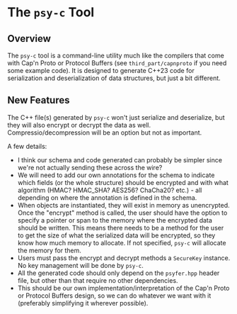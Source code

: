 # The `psy-c` Tool

## Overview

The `psy-c` tool is a command-line utility much like the compilers that come with Cap'n Proto or Protocol Buffers (see `third_part/capnproto` if you need some example code). It is designed to generate C++23 code for serialization and deserialization of data structures, but just a bit different.

## New Features

The C++ file(s) generated by `psy-c` won't just serialize and deserialize, but they will also encrypt or decrypt the data as well. Compressio/decompression will be an option but not as important.

A few details:

- I think our schema and code generated can probably be simpler since we're not actually sending these across the wire?
- We will need to add our own annotations for the schema to indicate which fields (or the whole structure) should be encrypted and with what algorithm (HMAC? HMAC_SHA? AES256? ChaCha20? etc.) - all depending on where the annotation is defined in the schema.
- When objects are instantiated, they will exist in memory as unencrypted. Once the "encrypt" method is called, the user should have the option to specify a pointer or span to the memory where the encrypted data should be written. This means there needs to be a method for the user to get the size of what the serialized data will be encrypted, so they know how much memory to allocate. If not specified, `psy-c` will allocate the memory for them.
- Users must pass the encrypt and decrypt methods a `SecureKey` instance. No key management will be done by `psy-c`.
- All the generated code should only depend on the `psyfer.hpp` header file, but other than that require no other dependencies.
- This should be our own implementation/interpretation of the Cap'n Proto or Protocol Buffers design, so we can do whatever we want with it (preferably simplifying it wherever possible).

